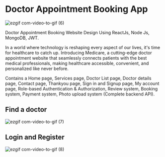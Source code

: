 # Doctor Appointment Booking App 
![ezgif com-video-to-gif (6)](https://github.com/josuecross/website-with-node-Express/assets/85675115/8fe73d4b-e893-4b43-b42e-744a3f67b522)

Doctor Appointment Booking Website Design Using ReactJs, Node Js, MongoDB, JWT. 

In a world where technology is reshaping every aspect of our lives, it's time for healthcare to catch up. Introducing Medicare, a cutting-edge doctor appointment website that seamlessly connects patients with the best medical professionals, making healthcare accessible, convenient, and personalized like never before. 

Contains a Home page, Services page, Doctor List page, Doctor details page, Contact page, Thankyou page, Sign in and Signup page, My account page, Role-based Authentication & Authorization, Review system, Booking system, Payment system, Photo upload system (Complete backend API).


## Find a doctor

![ezgif com-video-to-gif (7)](https://github.com/josuecross/website-with-node-Express/assets/85675115/ab8a5b61-d37c-45ff-8a42-c4d48f641a9d)


## Login and Register

![ezgif com-video-to-gif (8)](https://github.com/josuecross/website-with-node-Express/assets/85675115/dd57586e-dd32-41d7-adb7-0408bbd92f66)
